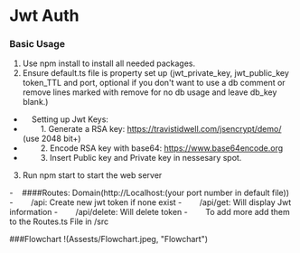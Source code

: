 # Jwt Auth

### Basic Usage

1. Use npm install to install all needed packages.
2. Ensure default.ts file is property set up (jwt_private_key, jwt_public_key token_TTL and port, optional if you don't want to use a db comment or remove lines marked with remove for no db usage and leave db_key blank.)

- &nbsp;&nbsp;&nbsp;&nbsp;Setting up Jwt Keys:
- &nbsp;&nbsp;&nbsp;&nbsp;&nbsp;&nbsp;&nbsp;&nbsp;1. Generate a RSA key: https://travistidwell.com/jsencrypt/demo/ (use 2048 bit+)
- &nbsp;&nbsp;&nbsp;&nbsp;&nbsp;&nbsp;&nbsp;&nbsp;2. Encode RSA key with base64: https://www.base64encode.org
- &nbsp;&nbsp;&nbsp;&nbsp;&nbsp;&nbsp;&nbsp;&nbsp;3. Insert Public key and Private key in nessesary spot.

3. Run npm start to start the web server

-&nbsp;&nbsp;&nbsp;&nbsp;####Routes: Domain(http://Localhost:(your port number in default file))
-&nbsp;&nbsp;&nbsp;&nbsp;&nbsp;&nbsp;&nbsp;&nbsp;/api: Create new jwt token if none exist
-&nbsp;&nbsp;&nbsp;&nbsp;&nbsp;&nbsp;&nbsp;&nbsp;/api/get: Will display Jwt information
-&nbsp;&nbsp;&nbsp;&nbsp;&nbsp;&nbsp;&nbsp;&nbsp;/api/delete: Will delete token
-&nbsp;&nbsp;&nbsp;&nbsp;&nbsp;&nbsp;&nbsp;&nbsp;To add more add them to the Routes.ts File in /src

###Flowchart
!(Assests/Flowchart.jpeg, "Flowchart")
